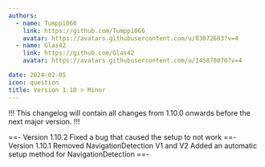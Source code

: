 ```yaml
---
authors: 
  - name: Tumppi066
    link: https://github.com/Tumppi066
    avatar: https://avatars.githubusercontent.com/u/83072683?v=4
  - name: Glas42
    link: https://github.com/Glas42
    avatar: https://avatars.githubusercontent.com/u/145870870?v=4

date: 2024-02-05
icon: question
title: Version 1.10 > Minor
---
```


!!!
This changelog will contain all changes from 1.10.0 onwards before the next major version.
!!!

==- Version 1.10.2
Fixed a bug that caused the setup to not work
==- Version 1.10.1
Removed NavigationDetection V1 and V2
Added an automatic setup method for NavigationDetection
==-